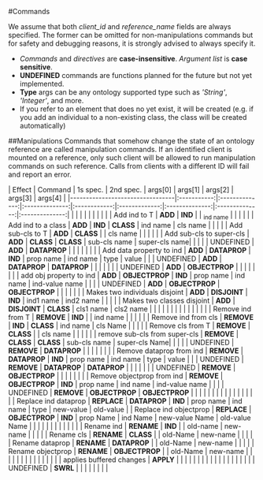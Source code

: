 #Commands

We assume that both *client_id* and *reference_name* fields are always specified.
The former can be omitted for non-manipulations commands but for safety 
and debugging reasons, it is strongly advised to always specify it.

+ *Commands* and *directives* are **case-insensitive**. *Argument list* is **case sensitive**.
+ **UNDEFINED** commands are functions planned for the future but not yet implemented.
+ **Type** args can be any ontology supported type such as *'String'*, *'Integer'*, and more.
+ If you refer to an element that does no yet exist, it will be created 
(e.g. if you add an individual to a non-existing class, the class will be
created automatically)

##Manipulations
Commands that somehow change the state of an ontology reference are called
manipulation commands. If an identified client is mounted on a reference,
only such client will be allowed to run manipulation commands on such 
reference. Calls from clients with a different ID will fail and report an
error.

| Effect                          | Command     | 1s spec.       | 2nd spec.      | args[0]      | args[1]       | args[2]        | args[3]        | args[4]        |
|---------------------------------|:-----------:|:--------------:|:--------------:|:------------:|:-------------:|:--------------:|:--------------:|:--------------:|                                                  |         |            |            |              |               |                |                |                |
| Add ind to T                    | **ADD**     | **IND**        |                | <sub>ind name</sub>    |               |                |                |                |
| Add ind to a class              | **ADD**     | **IND**        | **CLASS**      | ind name     | cls name      |                |                |                |
| Add sub-cls to T                | **ADD**     | **CLASS**      |                | cls name     |               |                |                |                |
| Add sub-cls to super-cls        | **ADD**     | **CLASS**      | **CLASS**      | sub-cls name | super-cls name|                |                |                |
| UNDEFINED                       | **ADD**     | **DATAPROP**   |                |              |               |                |                |                |
| Add data property to ind        | **ADD**     | **DATAPROP**   | **IND**        | prop name    | ind name      | type           | value          |                |
| UNDEFINED                       | **ADD**     | **DATAPROP**   | **DATAPROP**   |              |               |                |                |                |
| UNDEFINED                       | **ADD**     | **OBJECTPROP** |                |              |               |                |                |                |
| add obj property to ind         | **ADD**     | **OBJECTPROP** | **IND**        | prop name    | ind name      | ind-value name |                |                |
| UNDEFINED                       | **ADD**     | **OBJECTPROP** | **OBJECTPROP** |              |               |                |                |                |
| Makes two individuals disjoint  | **ADD**     | **DISJOINT**   | **IND**        | ind1 name    | ind2 name     |                |                |                |
| Makes two classes disjoint      | **ADD**     | **DISJOINT**   | **CLASS**      | cls1 name    | cls2 name     |                |                |                |
|                                 |             |                |                |              |               |                |                |                |
| Remove ind from T               | **REMOVE**  | **IND**        |                | ind name     |               |                |                |                |
| Remove ind from cls             | **REMOVE**  | **IND**        | **CLASS**      | ind name     | cls Name      |                |                |                |
| Remove cls from T               | **REMOVE**  | **CLASS**      |                | cls name     |               |                |                |                |
| remove sub-cls from super-cls   | **REMOVE**  | **CLASS**      | **CLASS**      | sub-cls name | super-cls Name|                |                |                |
| UNDEFINED                       | **REMOVE**  | **DATAPROP**   |                |              |               |                |                |                |
| Remove dataprop from ind        | **REMOVE**  | **DATAPROP**   | **IND**        | prop name    | ind name      | type           | value          |                |
| UNDEFINED                       | **REMOVE**  | **DATAPROP**   | **DATAPROP**   |              |               |                |                |                |
| UNDEFINED                       | **REMOVE**  | **OBJECTPROP** |                |              |               |                |                |                |
| Remove objectprop from ind      | **REMOVE**  | **OBJECTPROP** | **IND**        | prop name    | ind name      | ind-value name |                |                |
| UNDEFINED                       | **REMOVE**  | **OBJECTPROP** | **OBJECTPROP** |              |               |                |                |                |
|                                 |             |                |                |              |               |                |                |                |
| Replace ind dataprop            | **REPLACE** | **DATAPROP**   | **IND**        | prop name    | ind name      | type           | new-value      | old-value      |
| Replace ind objectprop          | **REPLACE** | **OBJECTPROP** | **IND**        | prop Name    | ind Name      | new-value Name | old-value Name |                |
|                                 |             |                |                |              |               |                |                |                |
| Rename ind                      | **RENAME**  | **IND**        |                | old-name     | new-name      |                |                |                |
| Rename cls                      | **RENAME**  | **CLASS**      |                | old-Name     | new-name      |                |                |                |
| Rename dataprop                 | **RENAME**  | **DATAPROP**   |                | old-Name     | new-name      |                |                |                |
| Rename objectprop               | **RENAME**  | **OBJECTPROP** |                | old-Name     | new-name      |                |                |                |
|                                 |             |                |                |              |               |                |                |                |
| applies buffered changes        | **APPLY**   |                |                |              |               |                |                |                |
|                                 |             |                |                |              |               |                |                |                |
| UNDEFINED                       | **SWRL**    |                |                |              |               |                |                |                |
